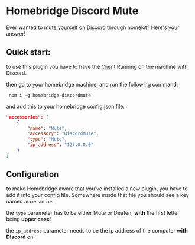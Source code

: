 # Homebridge Discord Mute
Ever wanted to mute yourself on Discord through homekit? Here's your answer!


## Quick start:
to use this plugin you have to have the [Client](https://github.com/imbyoe/homebridge-discordmute-client) Running on the machine with Discord.

then go to your homebridge machine, and run the following command:

`` npm i -g homebridge-discordmute``

and add this to your homebridge config.json file: 

```json
"accessories": [
    {
        "name": "Mute",
        "accessory": "DiscordMute",
        "type": "Mute",
        "ip_address": "127.0.0.0"
    }
]
```

## Configuration
to make Homebridge aware that you've installed a new plugin, you have to add it into your config file. Somewhere inside that file you should see a key named `accessories`.

the `type` parameter has to be either Mute or Deafen, **with** the first letter being __upper case__!

the `ip_address` parameter needs to be the ip address of the computer **with Discord** on!
